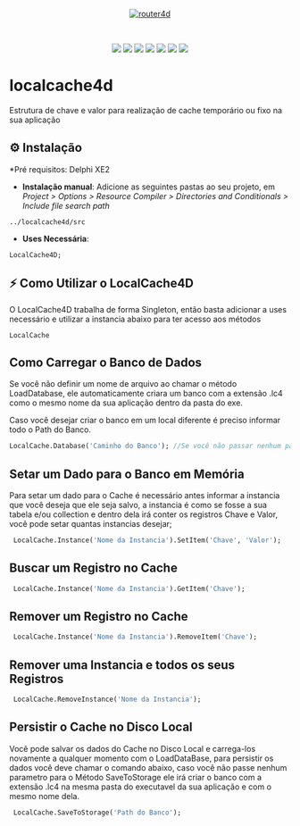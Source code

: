 <p align="center">
  <a href="https://github.com/bittencourtthulio/localcache4d/blob/main/assets/logo.fw.png">
    <img alt="router4d" src="https://github.com/bittencourtthulio/localcache4d/blob/main/assets/logo.fw.png">
  </a>  
</p>
<br>
<p align="center">
  <img src="https://img.shields.io/github/v/release/bittencourtthulio/localcache4d?style=flat-square">
  <img src="https://img.shields.io/github/stars/bittencourtthulio/localcache4d?style=flat-square">
  <img src="https://img.shields.io/github/forks/bittencourtthulio/localcache4d?style=flat-square">
  <img src="https://img.shields.io/github/contributors/bittencourtthulio/localcache4d?color=orange&style=flat-square">
  <img src="https://tokei.rs/b1/github/bittencourtthulio/localcache4d?color=red&category=lines">
  <img src="https://tokei.rs/b1/github/bittencourtthulio/localcache4d?color=green&category=code">
  <img src="https://tokei.rs/b1/github/bittencourtthulio/localcache4d?color=yellow&category=files">
</p>

# localcache4d
Estrutura de chave e valor para realização de cache temporário ou fixo na sua aplicação

## ⚙️ Instalação 

*Pré requisitos: Delphi XE2


* **Instalação manual**: Adicione as seguintes pastas ao seu projeto, em *Project > Options > Resource Compiler > Directories and Conditionals > Include file search path*

```
../localcache4d/src
```
* **Uses Necessária**:
```
LocalCache4D;
```

## ⚡️ Como Utilizar o LocalCache4D

O LocalCache4D trabalha de forma Singleton, então basta adicionar a uses necessário e utilizar a instancia abaixo para ter acesso aos métodos

```
LocalCache
```

## Como Carregar o Banco de Dados

Se você não definir um nome de arquivo ao chamar o método LoadDatabase, ele automaticamente criara um banco com a extensão .lc4 como o mesmo nome da sua aplicação dentro da pasta do exe. 

Caso você desejar criar o banco em um local diferente é preciso informar todo o Path do Banco.

```pascal
LocalCache.Database('Caminho do Banco'); //Se você não passar nenhum parametro ele cria o banco na mesma pasta da aplicação
```

## Setar um Dado para o Banco em Memória

Para setar um dado para o Cache é necessário antes informar a instancia que você deseja que ele seja salvo, a instancia é como se fosse a sua tabela e/ou collection e dentro dela irá conter os registros Chave e Valor, você pode setar quantas instancias desejar;

```pascal
 LocalCache.Instance('Nome da Instancia').SetItem('Chave', 'Valor');
 ```
 
 ## Buscar um Registro no Cache

```pascal
 LocalCache.Instance('Nome da Instancia').GetItem('Chave');
 ```
 
 ## Remover um Registro no Cache

```pascal
 LocalCache.Instance('Nome da Instancia').RemoveItem('Chave');
 ```
 
 ## Remover uma Instancia e todos os seus Registros

```pascal
 LocalCache.RemoveInstance('Nome da Instancia');
 ```
 
  ## Persistir o Cache no Disco Local

Você pode salvar os dados do Cache no Disco Local e carrega-los novamente a qualquer momento com o LoadDataBase, para persistir os dados você deve chamar o comando abaixo, caso você não passe nenhum parametro para o Método SaveToStorage ele irá criar o banco com a extensão .lc4 na mesma pasta do executavel da sua aplicação e com o mesmo nome dela.

```pascal
 LocalCache.SaveToStorage('Path do Banco');
 ```
 
 
